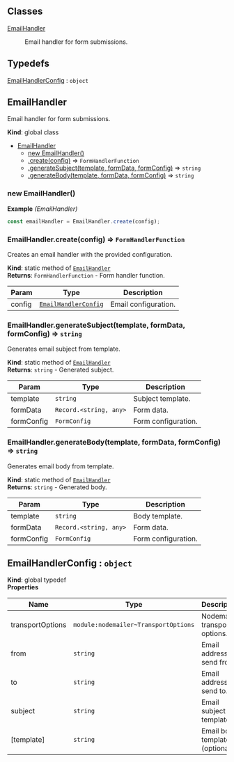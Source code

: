 ## Classes

<dl>
<dt><a href="#EmailHandler">EmailHandler</a></dt>
<dd><p>Email handler for form submissions.</p>
</dd>
</dl>

## Typedefs

<dl>
<dt><a href="#EmailHandlerConfig">EmailHandlerConfig</a> : <code>object</code></dt>
<dd></dd>
</dl>

<a name="EmailHandler"></a>

## EmailHandler
Email handler for form submissions.

**Kind**: global class  

* [EmailHandler](#EmailHandler)
    * [new EmailHandler()](#new_EmailHandler_new)
    * [.create(config)](#EmailHandler.create) ⇒ <code>FormHandlerFunction</code>
    * [.generateSubject(template, formData, formConfig)](#EmailHandler.generateSubject) ⇒ <code>string</code>
    * [.generateBody(template, formData, formConfig)](#EmailHandler.generateBody) ⇒ <code>string</code>

<a name="new_EmailHandler_new"></a>

### new EmailHandler()
**Example** *(EmailHandler)*  
```js
const emailHandler = EmailHandler.create(config);
```
<a name="EmailHandler.create"></a>

### EmailHandler.create(config) ⇒ <code>FormHandlerFunction</code>
Creates an email handler with the provided configuration.

**Kind**: static method of [<code>EmailHandler</code>](#EmailHandler)  
**Returns**: <code>FormHandlerFunction</code> - Form handler function.  

| Param | Type | Description |
| --- | --- | --- |
| config | [<code>EmailHandlerConfig</code>](#EmailHandlerConfig) | Email configuration. |

<a name="EmailHandler.generateSubject"></a>

### EmailHandler.generateSubject(template, formData, formConfig) ⇒ <code>string</code>
Generates email subject from template.

**Kind**: static method of [<code>EmailHandler</code>](#EmailHandler)  
**Returns**: <code>string</code> - Generated subject.  

| Param | Type | Description |
| --- | --- | --- |
| template | <code>string</code> | Subject template. |
| formData | <code>Record.&lt;string, any&gt;</code> | Form data. |
| formConfig | <code>FormConfig</code> | Form configuration. |

<a name="EmailHandler.generateBody"></a>

### EmailHandler.generateBody(template, formData, formConfig) ⇒ <code>string</code>
Generates email body from template.

**Kind**: static method of [<code>EmailHandler</code>](#EmailHandler)  
**Returns**: <code>string</code> - Generated body.  

| Param | Type | Description |
| --- | --- | --- |
| template | <code>string</code> | Body template. |
| formData | <code>Record.&lt;string, any&gt;</code> | Form data. |
| formConfig | <code>FormConfig</code> | Form configuration. |

<a name="EmailHandlerConfig"></a>

## EmailHandlerConfig : <code>object</code>
**Kind**: global typedef  
**Properties**

| Name | Type | Description |
| --- | --- | --- |
| transportOptions | <code>module:nodemailer~TransportOptions</code> | Nodemailer transport options. |
| from | <code>string</code> | Email address to send from. |
| to | <code>string</code> | Email address to send to. |
| subject | <code>string</code> | Email subject template. |
| [template] | <code>string</code> | Email body template (optional). |

